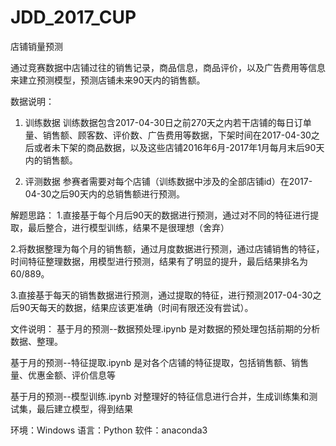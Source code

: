 # JDD_2017_CUP
店铺销量预测

通过竞赛数据中店铺过往的销售记录，商品信息，商品评价，以及广告费用等信息来建立预测模型，预测店铺未来90天内的销售额。


数据说明：

1. 训练数据
训练数据包含2017-04-30日之前270天之内若干店铺的每日订单量、销售额、顾客数、评价数、广告费用等数据，下架时间在2017-04-30之后或者未下架的商品数据，以及这些店铺2016年6月-2017年1月每月末后90天内的销售额。

2. 评测数据
参赛者需要对每个店铺（训练数据中涉及的全部店铺id）在2017-04-30之后90天内的总销售额进行预测。


解题思路：
1.直接基于每个月后90天的数据进行预测，通过对不同的特征进行提取，最后整合，进行模型训练，结果不是很理想（舍弃）

2.将数据整理为每个月的销售额，通过月度数据进行预测，通过店铺销售的特征，时间特征整理数据，用模型进行预测，结果有了明显的提升，最后结果排名为60/889。

3.直接基于每天的销售数据进行预测，通过提取的特征，进行预测2017-04-30之后90天每天的数据，结果应该更准确（时间有限还没有尝试）。

文件说明：
基于月的预测--数据预处理.ipynb    是对数据的预处理包括前期的分析数据、整理。

基于月的预测--特征提取.ipynb     是对各个店铺的特征提取，包括销售额、销售量、优惠金额、评价信息等

基于月的预测--模型训练.ipynb     对整理好的特征信息进行合并，生成训练集和测试集，最后建立模型，得到结果


环境：Windows  语言：Python  软件：anaconda3
